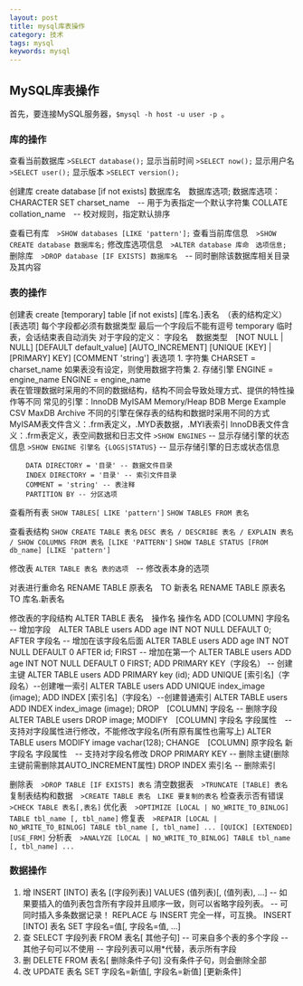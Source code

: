 ```yaml
---
layout: post
title: mysql库表操作
category: 技术
tags: mysql
keywords: mysql
---
```


## MySQL库表操作
首先，要连接MySQL服务器，`$mysql -h host -u user -p `。

### 库的操作

查看当前数据库 `>SELECT database();`
显示当前时间 `>SELECT now();`
显示用户名　`>SELECT user();`
显示版本 `>SELECT version();`

创建库
    create database  [if not exists] 数据库名　数据库选项;
    数据库选项：
        CHARACTER SET charset_name　--  用于为表指定一个默认字符集
        COLLATE collation_name　--  校对规则，指定默认排序

查看已有库　`>SHOW databases [LIKE 'pattern'];`
查看当前库信息　`>SHOW CREATE database 数据库名;`
修改库选项信息　`>ALTER database 库命　选项信息;`
删除库　`>DROP database [IF EXISTS] 数据库名`　-- 同时删除该数据库相关目录及其内容


### 表的操作

创建表
    create [temporary] table [if not exists] [库名.]表名　（表的结构定义）[表选项]
        每个字段都必须有数据类型
        最后一个字段后不能有逗号
        temporary 临时表，会话结束表自动消失
        对于字段的定义：
            字段名　数据类型　[NOT NULL | NULL] [DEFAULT default_value] [AUTO_INCREMENT] [UNIQUE [KEY] | [PRIMARY] KEY] [COMMENT 'string']
        表选项
            1. 字符集
            CHARSET = charset_name 如果表没有设定，则使用数据字符集
            2. 存储引擎
            ENGINE = engine_name
            ENGINE = engine_name    
            表在管理数据时采用的不同的数据结构，结构不同会导致处理方式、提供的特性操作等不同
            常见的引擎：InnoDB MyISAM Memory/Heap BDB Merge Example CSV MaxDB Archive
            不同的引擎在保存表的结构和数据时采用不同的方式
            MyISAM表文件含义：.frm表定义，.MYD表数据，.MYI表索引
            InnoDB表文件含义：.frm表定义，表空间数据和日志文件
            `>SHOW ENGINES` -- 显示存储引擎的状态信息
            `>SHOW ENGINE 引擎名 {LOGS|STATUS}` -- 显示存储引擎的日志或状态信息

        DATA DIRECTORY = '目录' -- 数据文件目录
        INDEX DIRECTORY = '目录' -- 索引文件目录
        COMMENT = 'string' -- 表注释
        PARTITION BY -- 分区选项

查看所有表
    `SHOW TABLES[ LIKE 'pattern']`
    `SHOW TABLES FROM 表名`

查看表结构
    `SHOW CREATE TABLE 表名`
    `DESC 表名 / DESCRIBE 表名 / EXPLAIN 表名 / SHOW COLUMNS FROM 表名 [LIKE 'PATTERN']`
    `SHOW TABLE STATUS [FROM db_name] [LIKE 'pattern']`

修改表
    `ALTER TABLE 表名 表的选项`　-- 修改表本身的选项

 对表进行重命名
    RENAME TABLE 原表名　TO 新表名
    RENAME TABLE 原表名　TO 库名.新表名

修改表的字段结构
    ALTER TABLE 表名　操作名
        操作名
        ADD [COLUMN] 字段名 -- 增加字段　ALTER TABLE users ADD age INT NOT NULL DEFAULT 0;
            AFTER 字段名 -- 增加在该字段名后面  ALTER TABLE users ADD age INT NOT NULL DEFAULT 0 AFTER id;
            FIRST -- 增加在第一个 ALTER TABLE users ADD age INT NOT NULL DEFAULT 0 FIRST;
        ADD PRIMARY KEY（字段名） -- 创建主键 ALTER TABLE users ADD PRIMARY key (id);
        ADD UNIQUE [索引名]（字段名）--创建唯一索引 ALTER TABLE users ADD UNIQUE index_image (image);
        ADD INDEX [索引名]（字段名）--创建普通索引 ALTER TABLE users ADD INDEX index_image (image);
        DROP　[COLUMN] 字段名 -- 删除字段 ALTER TABLE users DROP image;
        MODIFY　[COLUMN] 字段名 字段属性　-- 支持对字段属性进行修改，不能修改字段名(所有原有属性也需写上)
            ALTER TABLE users MODIFY image vachar(128);
        CHANGE　[COLUMN] 原字段名 新字段名 字段属性　-- 支持对字段名修改
        DROP PRIMARY KEY    -- 删除主键(删除主键前需删除其AUTO_INCREMENT属性)
        DROP INDEX 索引名    -- 删除索引

删除表　`>DROP TABLE [IF EXISTS] 表名`
清空数据表　`>TRUNCATE [TABLE] 表名`
复制表结构和数据　`>CREATE TABLE 表名　LIKE 要复制的表名`
检查表示否有错误　`>CHECK TABLE 表名[,表名]`
优化表　`>OPTIMIZE [LOCAL | NO_WRITE_TO_BINLOG] TABLE tbl_name [, tbl_name]`
修复表　`>REPAIR [LOCAL | NO_WRITE_TO_BINLOG] TABLE tbl_name [, tbl_name] ... [QUICK] [EXTENDED] [USE_FRM]`
分析表　`>ANALYZE [LOCAL | NO_WRITE_TO_BINLOG] TABLE tbl_name [, tbl_name] ...`

### 数据操作
1. 增
    INSERT [INTO] 表名 [(字段列表)] VALUES (值列表)[, (值列表), ...]
        -- 如果要插入的值列表包含所有字段并且顺序一致，则可以省略字段列表。
        -- 可同时插入多条数据记录！
        REPLACE 与 INSERT 完全一样，可互换。
    INSERT [INTO] 表名 SET 字段名=值[, 字段名=值, ...]
2. 查
    SELECT 字段列表 FROM 表名[ 其他子句]
        -- 可来自多个表的多个字段
        -- 其他子句可以不使用
        -- 字段列表可以用*代替，表示所有字段
3. 删
    DELETE FROM 表名[ 删除条件子句]
        没有条件子句，则会删除全部
4. 改
    UPDATE 表名 SET 字段名=新值[, 字段名=新值] [更新条件]
